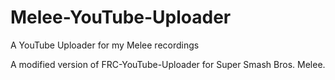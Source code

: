 # Melee-YouTube-Uploader
A YouTube Uploader for my Melee recordings

A modified version of FRC-YouTube-Uploader for Super Smash Bros. Melee.
